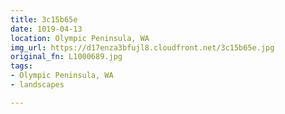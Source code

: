 ```yaml
---
title: 3c15b65e
date: 1019-04-13
location: Olympic Peninsula, WA
img_url: https://d17enza3bfujl8.cloudfront.net/3c15b65e.jpg
original_fn: L1000689.jpg
tags:
- Olympic Peninsula, WA
- landscapes

---
```

